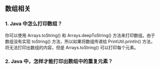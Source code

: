 ## 数组相关

### 1. Java 中怎么打印数组？

你可以使用 Arrays.toString() 和 Arrays.deepToString() 方法来打印数组。由于数组没有实现 toString() 方法，所以如果将数组传递给 PrintUtil.println() 方法，将无法打印出数组的内容，但是 Arrays.toString() 可以打印每个元素。 



### 2. Java 中，怎样才能打印出数组中的重复元素？

